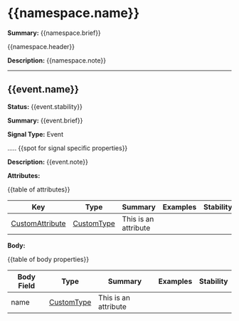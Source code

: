 # {{namespace.name}}

**Summary:** {{namespace.brief}}

{{namespace.header}}

**Description:** {{namespace.note}}

---------------------------------

## {{event.name}}

**Status:** {{event.stability}}

**Summary:** {{event.brief}}

**Signal Type:** Event

..... {{spot for signal specific properties}}

**Description:** {{event.note}}

**Attributes:**

{{table of attributes}}

|Key|Type|Summary|Examples|Stability|
|---|---|---|---|---|
|[CustomAttribute](attribute-custom.md)|[CustomType](type-custom.md)|This is an attribute| | |

**Body:**

{{table of body properties}}

|Body Field|Type|Summary|Examples|Stability|
|---|---|---|---|---|
|name|[CustomType](type-custom.md)|This is an attribute| | |
